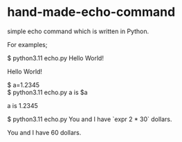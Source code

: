 # hand-made-echo-command

simple echo command which is written in Python.

For examples;

$ python3.11 echo.py Hello World!  

Hello World!   

$ a=1.2345  
$ python3.11 echo.py a is $a  

a is 1.2345   

$ python3.11 echo.py You and I have \`expr 2 \* 30\` dollars.  

You and I have 60 dollars.  

